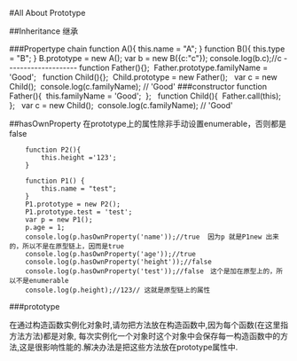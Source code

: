 #All About Prototype

##Inheritance 继承

###Propertype chain
        function A(){
            this.name = "A";
        }
        function B(){
            this.type = "B";
        }
        B.prototype = new A();
        var b = new B({c:"c"});
        console.log(b.c);//c
        --------------------
        function Father(){}; 
        Father.prototype.familyName = 'Good';
          function Child(){}; 
        Child.prototype = new Father();  
        var c = new Child(); 
        console.log(c.familyName);    // 'Good'
###constructor
        function Father(){  
            this.familyName = 'Good'; 
         };
          function Child(){  
            Father.call(this); 
         };  
        var c = new Child();
         console.log(c.familyName);     // 'Good'
    
    
    
##hasOwnProperty
    在prototype上的属性除非手动设置enumerable，否则都是false

        function P2(){
            this.height ='123';
        }

        function P1() {
            this.name = "test";
        }
        P1.prototype = new P2();
        P1.prototype.test = 'test';
        var p = new P1();
        p.age = 1;
        console.log(p.hasOwnProperty('name'));//true  因为p 就是P1new 出来的，所以不是在原型链上，因而是true
        console.log(p.hasOwnProperty('age'));//true
        console.log(p.hasOwnProperty('height'));//false
        console.log(p.hasOwnProperty('test'));//false　这个是加在原型上的，所以不是enumerable
        console.log(p.height);//123// 这就是原型链上的属性
        
###prototype

在通过构造函数实例化对象时,请勿把方法放在构造函数中,因为每个函数(在这里指方法方法)都是对象,
每次实例化一个对象时这个对象中会保存每一构造函数中的方法,这是很影响性能的.解决办法是把这些方法放在prototype属性中.


   